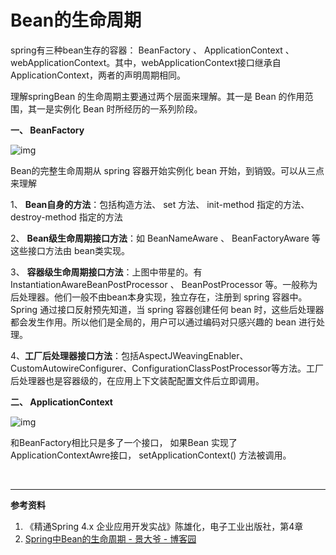 # Bean的生命周期

spring有三种bean生存的容器： BeanFactory 、 ApplicationContext 、webApplicationContext。其中，webApplicationContext接口继承自ApplicationContext，两者的声明周期相同。

理解springBean 的生命周期主要通过两个层面来理解。其一是 Bean 的作用范围，其一是实例化 Bean 时所经历的一系列阶段。

**一、 BeanFactory**

![img](https://images2015.cnblogs.com/blog/937513/201605/937513-20160507202024015-234747937.png)

Bean的完整生命周期从 spring 容器开始实例化 bean 开始，到销毁。可以从三点来理解

1、 **Bean自身的方法**：包括构造方法、 set 方法、 init-method 指定的方法、 destroy-method 指定的方法

2、 **Bean级生命周期接口方法**：如 BeanNameAware 、 BeanFactoryAware 等这些接口方法由 bean类实现。

3、 **容器级生命周期接口方法**：上图中带星的。有InstantiationAwareBeanPostProcessor 、 BeanPostProcessor 等。一般称为后处理器。他们一般不由bean本身实现，独立存在，注册到 spring 容器中。 Spring 通过接口反射预先知道，当 spring 容器创建任何 bean 时，这些后处理器都会发生作用。所以他们是全局的，用户可以通过编码对只感兴趣的 bean 进行处理。

4、**工厂后处理器接口方法**：包括AspectJWeavingEnabler、CustomAutowireConfigurer、ConfigurationClassPostProcessor等方法。工厂后处理器也是容器级的，在应用上下文装配配置文件后立即调用。

**二、 ApplicationContext** 

![img](https://images2015.cnblogs.com/blog/937513/201605/937513-20160507202059046-84853574.png)

和BeanFactory相比只是多了一个接口， 如果Bean 实现了 ApplicationContextAwre接口， setApplicationContext() 方法被调用。



<br>

---

**参考资料**

1. 《精通Spring 4.x 企业应用开发实战》陈雄化，电子工业出版社，第4章
2.  [Spring中Bean的生命周期 - 景大爷 - 博客园](https://www.cnblogs.com/jing-daye/p/5469068.html)